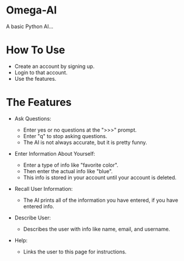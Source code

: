 # Omega-AI
A basic Python AI...

# How To Use
- Create an account by signing up.
- Login to that account.
- Use the features.

# The Features
- Ask Questions:
  - Enter yes or no questions at the ">>>" prompt.
  - Enter "q" to stop asking questions.
  - The AI is not always accurate, but it is pretty funny.
  
- Enter Information About Yourself:
  - Enter a type of info like "favorite color".
  - Then enter the actual info like "blue".
  - This info is stored in your account until your account is deleted.
  
- Recall User Information:
  - The AI prints all of the information you have entered, if you have entered info.
  
- Describe User:
  - Describes the user with info like name, email, and username.
  
- Help:
  - Links the user to this page for instructions.
